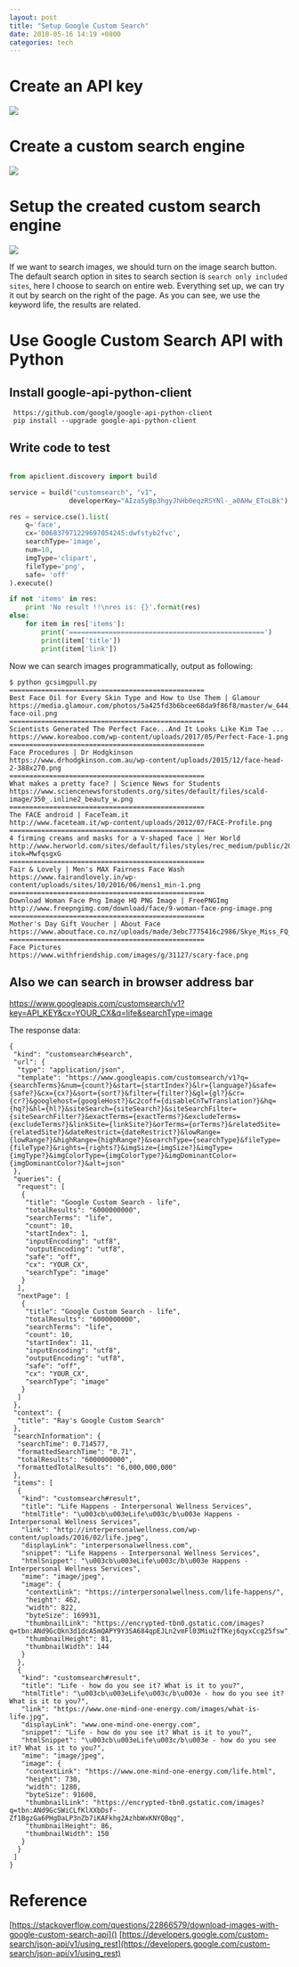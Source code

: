 ```yaml
---
layout: post
title: "Setup Google Custom Search"
date: 2018-05-16 14:19 +0800
categories: tech
---
```


# Create an API key
[![](/assets/images/2018-05-18/console-developer-google-create-api-key.png)](/assets/images/2018-05-18/console-developer-google-create-api-key.png)

# Create a custom search engine
[![](/assets/images/2018-05-18/create-custom-search-engine.png)](/assets/images/2018-05-18/create-custom-search-engine.png)

# Setup the created custom search engine
[![](/assets/images/2018-05-18/setup-custom-search-engine.png)](/assets/images/2018-05-18/setup-custom-search-engine.png)

If we want to search images, we should turn on the image search button. The default search option in sites to search section is `search only included sites`, here I choose to search on entire web. Everything set up, we can try it out by search on the right of the page. As you can see, we use the keyword life, the results are related.

# Use Google Custom Search API with Python
## Install google-api-python-client
```
 https://github.com/google/google-api-python-client
 pip install --upgrade google-api-python-client
```
## Write code to test
```python

from apiclient.discovery import build

service = build("customsearch", "v1",
               developerKey="AIzaSyBp3hgyJhHb0eqzRSYNl-_a0AHw_EToLBk")

res = service.cse().list(
    q='face',
    cx='006837971229697054245:dwfstyb2fvc',
    searchType='image',
    num=10,
    imgType='clipart',
    fileType='png',
    safe= 'off'
).execute()

if not 'items' in res:
    print 'No result !!\nres is: {}'.format(res)
else:
    for item in res['items']:
        print('=================================================')
        print(item['title'])
        print(item['link'])
```

Now we can search images programmatically, output as following:
```
$ python gcsimgpull.py
=================================================
Best Face Oil for Every Skin Type and How to Use Them | Glamour
https://media.glamour.com/photos/5a425fd3b6bcee68da9f86f8/master/w_644,c_limit/best-face-oil.png
=================================================
Scientists Generated The Perfect Face...And It Looks Like Kim Tae ...
https://www.koreaboo.com/wp-content/uploads/2017/05/Perfect-Face-1.png
=================================================
Face Procedures | Dr Hodgkinson
https://www.drhodgkinson.com.au/wp-content/uploads/2015/12/face-head-2-388x270.png
=================================================
What makes a pretty face? | Science News for Students
https://www.sciencenewsforstudents.org/sites/default/files/scald-image/350_.inline2_beauty_w.png
=================================================
The FACE android | FaceTeam.it
http://www.faceteam.it/wp-content/uploads/2012/07/FACE-Profile.png
=================================================
4 firming creams and masks for a V-shaped face | Her World
http://www.herworld.com/sites/default/files/styles/rec_medium/public/2016/04/4_steps_to_slimming_a_puffy_tired_face_in_10_minutes_t.png?itok=MwfqsgxG
=================================================
Fair & Lovely | Men's MAX Fairness Face Wash
https://www.fairandlovely.in/wp-content/uploads/sites/10/2016/06/mens1_min-1.png
=================================================
Download Woman Face Png Image HQ PNG Image | FreePNGImg
http://www.freepngimg.com/download/face/9-woman-face-png-image.png
=================================================
Mother's Day Gift Voucher | About Face
https://www.aboutface.co.nz/uploads/made/3ebc7775416c2986/Skye_Miss_FQ_after_800_800.png
=================================================
Face Pictures
https://www.withfriendship.com/images/g/31127/scary-face.png
```
## Also we can search in browser address bar
https://www.googleapis.com/customsearch/v1?key=API_KEY&cx=YOUR_CX&q=life&searchType=image

The response data:
```
{
 "kind": "customsearch#search",
 "url": {
  "type": "application/json",
  "template": "https://www.googleapis.com/customsearch/v1?q={searchTerms}&num={count?}&start={startIndex?}&lr={language?}&safe={safe?}&cx={cx?}&sort={sort?}&filter={filter?}&gl={gl?}&cr={cr?}&googlehost={googleHost?}&c2coff={disableCnTwTranslation?}&hq={hq?}&hl={hl?}&siteSearch={siteSearch?}&siteSearchFilter={siteSearchFilter?}&exactTerms={exactTerms?}&excludeTerms={excludeTerms?}&linkSite={linkSite?}&orTerms={orTerms?}&relatedSite={relatedSite?}&dateRestrict={dateRestrict?}&lowRange={lowRange?}&highRange={highRange?}&searchType={searchType}&fileType={fileType?}&rights={rights?}&imgSize={imgSize?}&imgType={imgType?}&imgColorType={imgColorType?}&imgDominantColor={imgDominantColor?}&alt=json"
 },
 "queries": {
  "request": [
   {
    "title": "Google Custom Search - life",
    "totalResults": "6000000000",
    "searchTerms": "life",
    "count": 10,
    "startIndex": 1,
    "inputEncoding": "utf8",
    "outputEncoding": "utf8",
    "safe": "off",
    "cx": "YOUR_CX",
    "searchType": "image"
   }
  ],
  "nextPage": [
   {
    "title": "Google Custom Search - life",
    "totalResults": "6000000000",
    "searchTerms": "life",
    "count": 10,
    "startIndex": 11,
    "inputEncoding": "utf8",
    "outputEncoding": "utf8",
    "safe": "off",
    "cx": "YOUR_CX",
    "searchType": "image"
   }
  ]
 },
 "context": {
  "title": "Ray's Google Custom Search"
 },
 "searchInformation": {
  "searchTime": 0.714577,
  "formattedSearchTime": "0.71",
  "totalResults": "6000000000",
  "formattedTotalResults": "6,000,000,000"
 },
 "items": [
  {
   "kind": "customsearch#result",
   "title": "Life Happens - Interpersonal Wellness Services",
   "htmlTitle": "\u003cb\u003eLife\u003c/b\u003e Happens - Interpersonal Wellness Services",
   "link": "http://interpersonalwellness.com/wp-content/uploads/2016/02/life.jpeg",
   "displayLink": "interpersonalwellness.com",
   "snippet": "Life Happens - Interpersonal Wellness Services",
   "htmlSnippet": "\u003cb\u003eLife\u003c/b\u003e Happens - Interpersonal Wellness Services",
   "mime": "image/jpeg",
   "image": {
    "contextLink": "https://interpersonalwellness.com/life-happens/",
    "height": 462,
    "width": 822,
    "byteSize": 169931,
    "thumbnailLink": "https://encrypted-tbn0.gstatic.com/images?q=tbn:ANd9GcQkn3d1dcA5mQAPY9Y3SA684qpEJLn2vmFl03Miu2fTKej6qyxCcg25fsw",
    "thumbnailHeight": 81,
    "thumbnailWidth": 144
   }
  },
  {
   "kind": "customsearch#result",
   "title": "Life - how do you see it? What is it to you?",
   "htmlTitle": "\u003cb\u003eLife\u003c/b\u003e - how do you see it? What is it to you?",
   "link": "https://www.one-mind-one-energy.com/images/what-is-life.jpg",
   "displayLink": "www.one-mind-one-energy.com",
   "snippet": "Life - how do you see it? What is it to you?",
   "htmlSnippet": "\u003cb\u003eLife\u003c/b\u003e - how do you see it? What is it to you?",
   "mime": "image/jpeg",
   "image": {
    "contextLink": "https://www.one-mind-one-energy.com/life.html",
    "height": 730,
    "width": 1280,
    "byteSize": 91600,
    "thumbnailLink": "https://encrypted-tbn0.gstatic.com/images?q=tbn:ANd9GcSWiCLfKlXXbDsf-Zf1BgzGa6PHgDaLP3nZb7iKAFkhg2AzhbWxKNYQBqg",
    "thumbnailHeight": 86,
    "thumbnailWidth": 150
   }
  }
 ]
}
```

# Reference
[https://stackoverflow.com/questions/22866579/download-images-with-google-custom-search-api]()
[https://developers.google.com/custom-search/json-api/v1/using_rest](https://developers.google.com/custom-search/json-api/v1/using_rest)